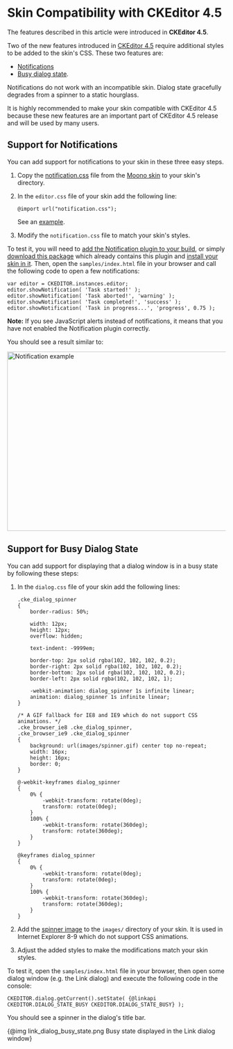 # Skin Compatibility with CKEditor 4.5

<p class="requirements">
	The features described in this article were introduced in <strong>CKEditor 4.5</strong>.
</p>

Two of the new features introduced in [CKEditor 4.5](https://ckeditor.com/blog/CKEditor-4.4-Released) require additional styles to be added to the skin's CSS. These two features are:

* [Notifications](#!/guide/dev_notifications)
* [Busy dialog state](#!/api/CKEDITOR.dialog-method-setState).

Notifications do not work with an incompatible skin. Dialog state gracefully degrades from a spinner to a static hourglass.

It is highly recommended to make your skin compatible with CKEditor 4.5 because these new features are an important part of CKEditor 4.5 release and will be used by many users.

## Support for Notifications

You can add support for notifications to your skin in these three easy steps.

1. Copy the [notification.css](https://github.com/ckeditor/ckeditor-dev/blob/master/skins/moono/notification.css) file from the [Moono skin](https://ckeditor.com/cke4/addon/moono) to your skin's directory.

2. In the `editor.css` file of your skin add the following line:

	```
	@import url("notification.css");
	```

	See an [example](https://github.com/ckeditor/ckeditor-dev/blob/a513a923aeab1b388efbec2022af1f6d8403376a/skins/moono/editor.css#L47).

3. Modify the `notification.css` file to match your skin's styles.

To test it, you will need to [add the Notification plugin to your build](#!/guide/dev_plugins), or simply [download this package](https://ckeditor.com/cke4/builder/download/ee8ec0f757d5c15bbbb154f30151ea7c) which already contains this plugin and [install your skin in it](#!/guide/skin_sdk_setup). Then, open the `samples/index.html` file in your browser and call the following code to open a few notifications:

	var editor = CKEDITOR.instances.editor;
	editor.showNotification( 'Task started!' );
	editor.showNotification( 'Task aborted!', 'warning' );
	editor.showNotification( 'Task completed!', 'success' );
	editor.showNotification( 'Task in progress...', 'progress', 0.75 );

**Note:** If you see JavaScript alerts instead of notifications, it means that you have not enabled the Notification plugin correctly.

You should see a result similar to:

<img src="guides/skin_sdk_compatibility_with_ckeditor_4_5/notifications.png" alt="Notification example" width="1077" height="412">

## Support for Busy Dialog State

You can add support for displaying that a dialog window is in a busy state by following these steps:

1. In the `dialog.css` file of your skin add the following lines:

	```
	.cke_dialog_spinner
	{
		border-radius: 50%;

		width: 12px;
		height: 12px;
		overflow: hidden;

		text-indent: -9999em;

		border-top: 2px solid rgba(102, 102, 102, 0.2);
		border-right: 2px solid rgba(102, 102, 102, 0.2);
		border-bottom: 2px solid rgba(102, 102, 102, 0.2);
		border-left: 2px solid rgba(102, 102, 102, 1);

		-webkit-animation: dialog_spinner 1s infinite linear;
		animation: dialog_spinner 1s infinite linear;
	}

	/* A GIF fallback for IE8 and IE9 which do not support CSS animations. */
	.cke_browser_ie8 .cke_dialog_spinner,
	.cke_browser_ie9 .cke_dialog_spinner
	{
		background: url(images/spinner.gif) center top no-repeat;
		width: 16px;
		height: 16px;
		border: 0;
	}

	@-webkit-keyframes dialog_spinner
	{
		0% {
			-webkit-transform: rotate(0deg);
			transform: rotate(0deg);
		}
		100% {
			-webkit-transform: rotate(360deg);
			transform: rotate(360deg);
		}
	}

	@keyframes dialog_spinner
	{
		0% {
			-webkit-transform: rotate(0deg);
			transform: rotate(0deg);
		}
		100% {
			-webkit-transform: rotate(360deg);
			transform: rotate(360deg);
		}
	}
	```

2. Add the [spinner image](https://github.com/ckeditor/ckeditor-dev/blob/a513a923aeab1b388efbec2022af1f6d8403376a/skins/moono/images/spinner.gif) to the `images/` directory of your skin. It is used in Internet Explorer 8-9 which do not support CSS animations.

3. Adjust the added styles to make the modifications match your skin styles.

To test it, open the `samples/index.html` file in your browser, then open some dialog window (e.g. the Link dialog) and execute the following code in the console:

	CKEDITOR.dialog.getCurrent().setState( {@linkapi CKEDITOR.DIALOG_STATE_BUSY CKEDITOR.DIALOG_STATE_BUSY} );

You should see a spinner in the dialog's title bar.

{@img link_dialog_busy_state.png Busy state displayed in the Link dialog window}
